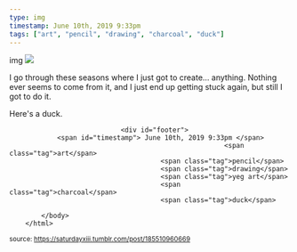 ```yaml
---
type: img
timestamp: June 10th, 2019 9:33pm
tags: ["art", "pencil", "drawing", "charcoal", "duck"]
---
```

img
<img src="https://saturdayxiii.github.io/media/185510960669.jpg"/>
                                                                                          
I go through these seasons where I just got to create&hellip; anything.  Nothing ever seems to come from it, and I just end up getting stuck again, but still I got to do it.



Here's a duck.
 
                                    
                
                
                
                
                                <div id="footer">
                <span id="timestamp"> June 10th, 2019 9:33pm </span>
                                                          <span class="tag">art</span>
                                          <span class="tag">pencil</span>
                                          <span class="tag">drawing</span>
                                          <span class="tag">yeg art</span>
                                          <span class="tag">charcoal</span>
                                          <span class="tag">duck</span>
                                                    
            </body>
        </html>

        
<small>source: https://saturdayxiii.tumblr.com/post/185510960669</small>